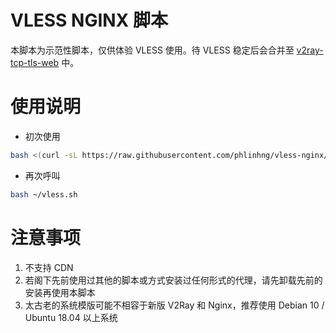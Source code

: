 # VLESS NGINX 脚本
本脚本为示范性脚本，仅供体验 VLESS 使用。待 VLESS 稳定后会合并至 [v2ray-tcp-tls-web](https://github.com/phlinhng/v2ray-tcp-tls-web) 中。

# 使用说明
+ 初次使用
```sh
bash <(curl -sL https://raw.githubusercontent.com/phlinhng/vless-nginx/master/start.sh) && bash ~/vless.sh
```
+ 再次呼叫
```sh
bash ~/vless.sh
```

# 注意事项
1. 不支持 CDN
2. 若阁下先前使用过其他的脚本或方式安装过任何形式的代理，请先卸载先前的安装再使用本脚本
3. 太古老的系统模版可能不相容于新版 V2Ray 和 Nginx，推荐使用 Debian 10 / Ubuntu 18.04 以上系统